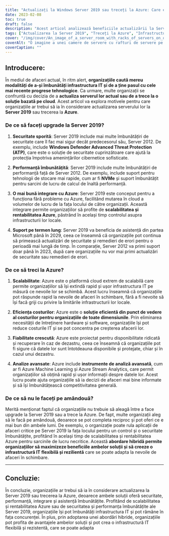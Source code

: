 ```yaml
---
title: "Actualizați la Windows Server 2019 sau treceți la Azure: Care este opțiunea potrivită pentru afacerea dumneavoastră?"
date: 2023-02-08
toc: true
draft: false
description: "Acest articol analizează beneficiile actualizării la Server 2019 sau ale trecerii la Azure, inclusiv îmbunătățirea securității, performanței, integrării și asistenței, pentru a ajuta organizațiile să ia cea mai bună decizie pentru infrastructura lor IT."
tags: ["Actualizarea la Server 2019", "Treceți la Azure", "Infrastructura IT", "Tehnologie de afaceri", "Îmbunătățiri de securitate", "Îmbunătățiri de performanță", "Integrare cu Azure", "Sprijin pe termen lung", "Scalabilitate", "Raportul cost-eficacitate", "Fiabilitate crescută", "Analiză avansată", "Abordare hibridă", "Infrastructură IT flexibilă și rezistentă"]
cover: "/img/cover/An_image_of_a_server_room_with_racks_of_servers_on_one_side.png"
coverAlt: "O imagine a unei camere de servere cu rafturi de servere pe o parte și un nor pe cealaltă parte, cu o persoană care stă în mijloc și le privește pe amândouă."
coverCaption: ""
---
```


## Introducere:

În mediul de afaceri actual, în ritm alert, **organizațiile caută mereu modalități de a-și îmbunătăți infrastructura IT și de a ține pasul cu cele mai recente progrese tehnologice**. Ca urmare, multe organizații se confruntă cu decizia de a **actualiza serverul lor actual sau de a trece la o soluție bazată pe cloud**. Acest articol va explora motivele pentru care organizațiile ar trebui să ia în considerare actualizarea serverului lor la **Server 2019** sau trecerea la **Azure**.

### De ce să faceți upgrade la Server 2019?

1. **Securitate sporită**: Server 2019 include mai multe îmbunătățiri de securitate care îl fac mai sigur decât predecesorul său, Server 2012. De exemplu, include **Windows Defender Advanced Threat Protection (ATP)**, care este o soluție de securitate cuprinzătoare care ajută la protecția împotriva amenințărilor cibernetice sofisticate.

2. **Performanță îmbunătățită**: Server 2019 include multe îmbunătățiri de performanță față de Server 2012. De exemplu, include suport pentru tehnologii de stocare mai rapide, cum ar fi **NVMe** și suport îmbunătățit pentru sarcini de lucru de calcul de înaltă performanță.

3. **O mai bună integrare cu Azure**: Server 2019 este conceput pentru a funcționa fără probleme cu Azure, facilitând mutarea în cloud a volumelor de lucru de la fața locului de către organizații. Această integrare permite organizațiilor să profite de **scalabilitatea și rentabilitatea Azure**, păstrând în același timp controlul asupra infrastructurii lor locale.

4. **Suport pe termen lung**: Server 2019 va beneficia de asistență din partea Microsoft până în 2029, ceea ce înseamnă că organizațiile pot continua să primească actualizări de securitate și remedieri de erori pentru o perioadă mai lungă de timp. În comparație, Server 2012 va primi suport doar până în 2023, după care organizațiile nu vor mai primi actualizări de securitate sau remedieri de erori.

### De ce să treci la Azure?

1. **Scalabilitate**: Azure este o platformă cloud extrem de scalabilă care permite organizațiilor să își extindă rapid și ușor infrastructura IT pe măsură ce nevoile lor se schimbă. Acest lucru înseamnă că organizațiile pot răspunde rapid la nevoile de afaceri în schimbare, fără a fi nevoite să își facă griji cu privire la limitările infrastructurii lor locale.

2. **Eficiența costurilor**: Azure este o **soluție eficientă din punct de vedere al costurilor pentru organizațiile de toate dimensiunile**. Prin eliminarea necesității de întreținere hardware și software, organizațiile își pot reduce costurile IT și se pot concentra pe creșterea afacerii lor.

3. **Fiabilitate crescută**: Azure este proiectat pentru disponibilitate ridicată și recuperare în caz de dezastru, ceea ce înseamnă că organizațiile pot fi sigure că datele lor sunt întotdeauna disponibile și protejate, chiar și în cazul unui dezastru.

4. **Analize avansate**: Azure include **instrumente de analiză avansată**, cum ar fi Azure Machine Learning și Azure Stream Analytics, care permit organizațiilor să obțină rapid și ușor informații despre datele lor. Acest lucru poate ajuta organizațiile să ia decizii de afaceri mai bine informate și să își îmbunătățească competitivitatea generală.

### De ce să nu le faceți pe amândouă?

Merită menționat faptul că organizațiile nu trebuie să aleagă între a face upgrade la Server 2019 sau a trece la Azure. De fapt, multe organizații aleg să le facă pe amândouă, deoarece se pot completa reciproc și pot oferi ce e mai bun din ambele lumi. De exemplu, o organizație poate rula aplicații de afaceri critice pe Server 2019 la fața locului pentru un control și o securitate îmbunătățite, profitând în același timp de scalabilitatea și rentabilitatea Azure pentru sarcinile de lucru necritice. Această **abordare hibridă permite organizațiilor să maximizeze beneficiile ambelor soluții și să creeze o infrastructură IT flexibilă și rezilientă** care se poate adapta la nevoile de afaceri în schimbare.

_________

## Concluzie:

În concluzie, organizațiile ar trebui să ia în considerare actualizarea la Server 2019 sau trecerea la Azure, deoarece ambele soluții oferă securitate, performanță, integrare și asistență îmbunătățite. Profitând de scalabilitatea și rentabilitatea Azure sau de securitatea și performanța îmbunătățite ale Server 2019, organizațiile își pot îmbunătăți infrastructura IT și pot rămâne în fața concurenței. În plus, prin adoptarea unei abordări hibride, organizațiile pot profita de avantajele ambelor soluții și pot crea o infrastructură IT flexibilă și rezistentă, care se poate adapta
